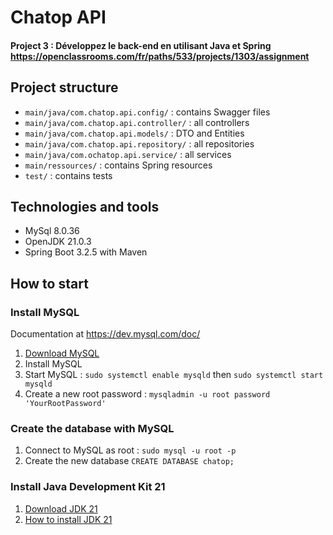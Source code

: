 # Chatop API
#### Project 3 : Développez le back-end en utilisant Java et Spring https://openclassrooms.com/fr/paths/533/projects/1303/assignment

## Project structure
* `main/java/com.chatop.api.config/` : contains Swagger files
* `main/java/com.chatop.api.controller/` : all controllers
* `main/java/com.chatop.api.models/` : DTO and Entities
* `main/java/com.chatop.api.repository/` : all repositories
* `main/java/com.ochatop.api.service/` : all services
* `main/ressources/` : contains Spring resources
* `test/` : contains tests

## Technologies and tools
* MySql 8.0.36
* OpenJDK 21.0.3
* Spring Boot 3.2.5 with Maven

## How to start

### Install MySQL
Documentation at https://dev.mysql.com/doc/
1. [Download MySQL](https://dev.mysql.com/downloads/mysql/)
2. Install MySQL
3. Start MySQL : `sudo systemctl enable mysqld` then `sudo systemctl start mysqld`
4. Create a new root password : `mysqladmin -u root password 'YourRootPassword'`

### Create the database with MySQL
1. Connect to MySQL as root : `sudo mysql -u root -p`
2. Create the new database `CREATE DATABASE chatop;`

### Install Java Development Kit 21
1. [Download JDK 21](https://www.oracle.com/java/technologies/downloads/#java21)
2. [How to install JDK 21](https://docs.oracle.com/en/java/javase/21/install/overview-jdk-installation.html)
